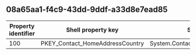 ## 08a65aa1-f4c9-43dd-9ddf-a33d8e7ead85

Property identifier | Shell property key | Shell name | Alias
--- | --- | --- | ---
100 | PKEY_Contact_HomeAddressCountry | System.Contact.HomeAddressCountry | 

